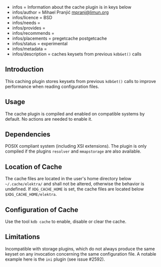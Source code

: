 - infos = Information about the cache plugin is in keys below
- infos/author = Mihael Pranjić <mpranj@limun.org>
- infos/licence = BSD
- infos/needs =
- infos/provides =
- infos/recommends =
- infos/placements = pregetcache postgetcache
- infos/status = experimental
- infos/metadata =
- infos/description = caches keysets from previous `kdbGet()` calls

## Introduction

This caching plugin stores keysets from previous `kdbGet()` calls
to improve performance when reading configuration files.

## Usage

The cache plugin is compiled and enabled on compatible systems by default.
No actions are needed to enable it.

## Dependencies

POSIX compliant system (including XSI extensions).
The plugin is only compiled if the plugins `resolver` and `mmapstorage`
are also available.

## Location of Cache

The cache files are located in the user's home directory below `~/.cache/elektra/` and
shall not be altered, otherwise the behavior is undefined. If `XDG_CACHE_HOME` is set, the
cache files are located below `$XDG_CACHE_HOME/elektra`.

## Configuration of Cache

Use the tool `kdb cache` to enable, disable or clear the cache.

## Limitations

Incompatible with storage plugins, which do not always produce the same keyset on any invocation
concerning the same configuration file. A notable example here is the `ini` plugin (see issue #2592).
